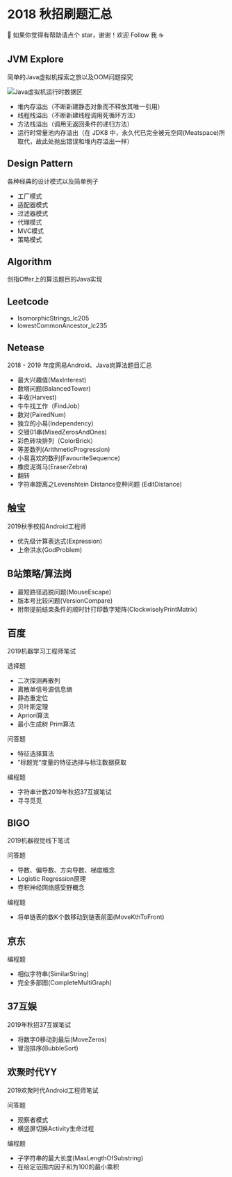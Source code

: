 # 2018 秋招刷题汇总

💪 如果你觉得有帮助请点个 star，谢谢！欢迎 Follow 我 ☕️

## JVM Explore

简单的Java虚拟机探索之旅以及OOM问题探究

![Java虚拟机运行时数据区](https://ws1.sinaimg.cn/mw690/0061W3qMgy1fugaeyygdlj30d70b2dhf.jpg)

- 堆内存溢出（不断新建静态对象而不释放其唯一引用）
- 线程栈溢出（不断新建线程调用死循环方法）
- 方法栈溢出（调用无返回条件的递归方法）
- 运行时常量池内存溢出（在 JDK8
  中，永久代已完全被元空间(Meatspace)所取代，故此处抛出错误和堆内存溢出一样）

## Design Pattern
各种经典的设计模式以及简单例子

- 工厂模式
- 适配器模式
- 过滤器模式
- 代理模式
- MVC模式
- 策略模式

## Algorithm

剑指Offer上的算法题目的Java实现

## Leetcode

- IsomorphicStrings_lc205
- lowestCommonAncestor_lc235

## Netease

2018 - 2019 年度网易Android、Java岗算法题目汇总

- 最大兴趣值(MaxInterest)
- 数塔问题(BalancedTower)
- 丰收(Harvest)
- 牛牛找工作（FindJob）
- 数对(PairedNum)
- 独立的小易(Independency)
- 交错01串(MixedZerosAndOnes)
- 彩色砖块排列（ColorBrick）
- 等差数列(ArithmeticProgression)
- 小易喜欢的数列(FavouriteSequence)
- 橡皮泥斑马(EraserZebra)
- 翻转
- 字符串距离之Levenshtein Distance变种问题 (EditDistance)

## 触宝
2019秋季校招Android工程师

- 优先级计算表达式(Expression)
- 上帝洪水(GodProblem)

## B站策略/算法岗

- 最短路径逃脱问题(MouseEscape)
- 版本号比较问题(VersionCompare)
- 附带提前结束条件的顺时针打印数字矩阵(ClockwiselyPrintMatrix)

## 百度
2019机器学习工程师笔试

选择题
- 二次探测再散列
- 离散单信号源信息熵
- 静态重定位
- 贝叶斯定理
- Apriori算法
- 最小生成树 Prim算法

问答题
- 特征选择算法
- “标题党”度量的特征选择与标注数据获取

编程题
- 字符串计数2019年秋招37互娱笔试
- 寻寻觅觅

## BIGO
2019机器视觉线下笔试

问答题
- 导数、偏导数、方向导数、梯度概念
- Logistic Regression原理
- 卷积神经网络感受野概念

编程题
- 将单链表的数K个数移动到链表前面(MoveKthToFront)

## 京东

编程题
- 相似字符串(SimilarString)
- 完全多部图(CompleteMultiGraph)

## 37互娱
2019年秋招37互娱笔试

- 将数字0移动到最后(MoveZeros)
- 冒泡排序(BubbleSort)

## 欢聚时代YY

2019欢聚时代Android工程师笔试

问答题
- 观察者模式
- 横竖屏切换Activity生命过程

编程题
- 子字符串的最大长度(MaxLengthOfSubstring)
- 在给定范围内因子和为100的最小乘积


